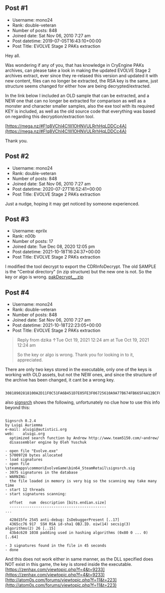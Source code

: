 ## Post #1
- Username: mono24
- Rank: double-veteran
- Number of posts: 848
- Joined date: Sat Nov 06, 2010 7:27 am
- Post datetime: 2019-07-05T16:43:10+00:00
- Post Title: EVOLVE Stage 2 PAKs extraction

Hey all.

Was wondering if any of you, that has knowledge in CryEngine PAKs archives, can please take a look in making the updated EVOLVE Stage 2 archives extract, ever since they re-relased this version and updated it with new content, files can no longer be extracted, the RSA key is the same, just structure seems changed for either how are being decrypted/extracted.

In the link below I included an OLD sample that can be extracted, and a NEW one that can no longer be extracted for comparison as well as a monster and character smaller samples, also the exe tool with its required KEY is included, as well as the old source code that everything was based on regarding this decryption/extraction tool.

[https://mega.nz/#F!q8VChI4C!lll1OHNVULRrhHqLDDCc4A](https://mega.nz/#F!q8VChI4C!lll1OHNVULRrhHqLDDCc4A)

Thank you.
## Post #2
- Username: mono24
- Rank: double-veteran
- Number of posts: 848
- Joined date: Sat Nov 06, 2010 7:27 am
- Post datetime: 2020-07-27T16:52:41+00:00
- Post Title: EVOLVE Stage 2 PAKs extraction

Just a nudge, hoping it may get noticed by someone experienced.
## Post #3
- Username: eprilx
- Rank: n00b
- Number of posts: 17
- Joined date: Tue Dec 08, 2020 12:05 pm
- Post datetime: 2021-10-18T16:24:37+00:00
- Post Title: EVOLVE Stage 2 PAKs extraction

I modified the tool decrypt to export the CDRInfoDecrypt.
The old SAMPLE is the "Central directory" (in zip structure) but the new one is not.
So the key or algo is wrong.
[pakDecrypt__.zip](https://xentaxbackup.github.io/file/21040_pakDecrypt__.zip)
## Post #4
- Username: mono24
- Rank: double-veteran
- Number of posts: 848
- Joined date: Sat Nov 06, 2010 7:27 am
- Post datetime: 2021-10-18T22:23:05+00:00
- Post Title: EVOLVE Stage 2 PAKs extraction

> Reply from dzika ↑Tue Oct 19, 2021 12:24 am at Tue Oct 19, 2021 12:24 am
>
> So the key or algo is wrong.
Thank you for looking in to it, appreciated.

There are only two keys stored in the executable, only one of the keys is working with OLD assets, but not the NEW ones, and since the structure of the archive has been changed, it cant be a wrong key.

```

30818902818100A2D11F0C51FA6B451D7E05FE3F06725610A9A77B674FB665F4A12BCF07CD944F6EBF9DF30FCC7B63EB3DA5E659523AA7D854AC389D5922693BBA599E82951272D71F1F55434B7BBC9CDDE60507714CE53D8411F91AB0C124905ADE7B249E988606351AEF2C59F5F4CA28CA3C7ACBE77AA55691E0984E16433624A15BE375B0530203010001

```

also [signsrch](http://aluigi.altervista.org/mytoolz.htm#signsrch) shows the following, unfortunately no clue how to use this info beyond this:

```

Signsrch 0.2.4
by Luigi Auriemma
e-mail: aluigi@autistici.org
web:    aluigi.org
  optimized search function by Andrew http://www.team5150.com/~andrew/
  disassembler engine by Oleh Yuschuk

- open file "Evolve.exe"
- 57009728 bytes allocated
- load signatures
- open file \steamapps\common\EvolveGame\bin64_SteamRetail\signsrch.sig
- 3075 signatures in the database
- WARNING:
  the file loaded in memory is very big so the scanning may take many time
- start 12 threads
- start signatures scanning:

  offset   num  description [bits.endian.size]
  --------------------------------------------
...

  428d15fe 2545 anti-debug: IsDebuggerPresent [..17]
  4365cc76 917  SSH RSA id-sha1 OBJ.ID. oiw(14) secsig(3) algorithms(2) 26 [..15]
  43b4c620 1038 padding used in hashing algorithms (0x80 0 ... 0) [..64]

- 3 signatures found in the file in 45 seconds
- done
```

And this does not work either in same manner, as the DLL specified does NOT exist in this game, the key is stored inside the executable.
[https://zenhax.com/viewtopic.php?f=4&t=9233](https://zenhax.com/viewtopic.php?f=4&t=9233)
[http://atom0s.com/forums/viewtopic.php?f=11&t=223](http://atom0s.com/forums/viewtopic.php?f=11&t=223)
